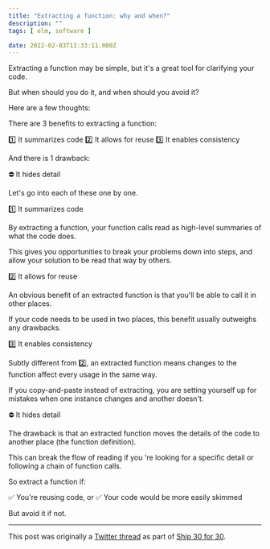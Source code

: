 ```yaml
---
title: "Extracting a function: why and when?"
description: ""
tags: [ elm, software ]

date: 2022-02-03T13:33:11.000Z
---
```


Extracting a function may be simple, but it's a great tool for clarifying your code.

But when should you do it, and when should you avoid it?

Here are a few thoughts:

There are 3 benefits to extracting a function:

1️⃣ It summarizes code
2️⃣ It allows for reuse
3️⃣ It enables consistency

And there is 1 drawback:

⛔️ It hides detail

Let's go into each of these one by one.

1️⃣ It summarizes code

By extracting a function, your function calls read as high-level summaries of what the code does.

This gives you opportunities to break your problems down into steps, and allow your solution to be read that way by others.

2️⃣ It allows for reuse

An obvious benefit of an extracted function is that you'll be able to call it in other places.

If your code needs to be used in two places, this benefit usually outweighs any drawbacks.

3️⃣ It enables consistency

Subtly different from 2️⃣, an extracted function means changes to the function affect every usage in the same way.

If you copy-and-paste instead of extracting, you are setting yourself up for mistakes when one instance changes and another doesn't.

⛔️ It hides detail

The drawback is that an extracted function moves the details of the code to another place (the function definition).

This can break the flow of reading if you 're looking for a specific detail or following a chain of function calls.

So extract a function if:

✅ You're reusing code, or
✅ Your code would be more easily skimmed

But avoid it if not.

---

This post was originally a [Twitter thread](https://twitter.com/DuncanMalashock/status/1489230486186737668) as part of [Ship 30 for 30](https://www.ship30for30.com/).